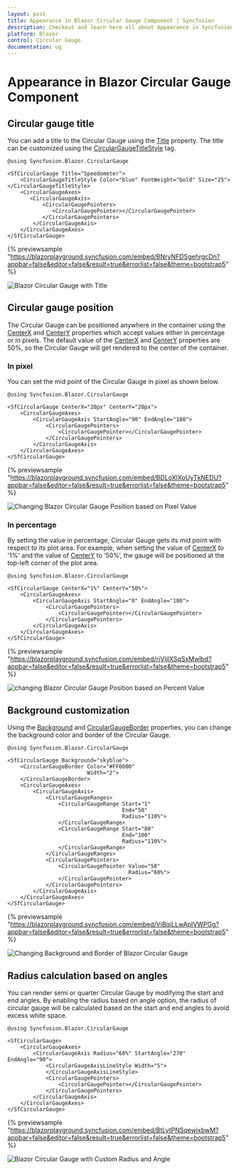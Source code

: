 ```yaml
---
layout: post
title: Appearance in Blazor Circular Gauge Component | Syncfusion
description: Checkout and learn here all about Appearance in Syncfusion Blazor Circular Gauge component and more.
platform: Blazor
control: Circular Gauge
documentation: ug
---
```


# Appearance in Blazor Circular Gauge Component

## Circular gauge title

You can add a title to the Circular Gauge using the [Title](https://help.syncfusion.com/cr/blazor/Syncfusion.Blazor.CircularGauge.SfCircularGauge.html#Syncfusion_Blazor_CircularGauge_SfCircularGauge_Title)  property. The title can be customized using the [CircularGaugeTitleStyle](https://help.syncfusion.com/cr/blazor/Syncfusion.Blazor.CircularGauge.CircularGaugeTitleStyle.html) tag.

```cshtml
@using Syncfusion.Blazor.CircularGauge

<SfCircularGauge Title="Speedometer">
    <CircularGaugeTitleStyle Color="blue" FontWeight="bold" Size="25"></CircularGaugeTitleStyle>
    <CircularGaugeAxes>
       <CircularGaugeAxis>
           <CircularGaugePointers>
              <CircularGaugePointer></CircularGaugePointer>
           </CircularGaugePointers>
        </CircularGaugeAxis>
    </CircularGaugeAxes>
</SfCircularGauge>
```
{% previewsample "https://blazorplayground.syncfusion.com/embed/BNryNFDSgehrgcDn?appbar=false&editor=false&result=true&errorlist=false&theme=bootstrap5" %}

![Blazor Circular Gauge with Title](./images/blazor-circulargauge-title.png)

## Circular gauge position

The Circular Gauge can be positioned anywhere in the container using the [CenterX](https://help.syncfusion.com/cr/blazor/Syncfusion.Blazor.CircularGauge.SfCircularGauge.html#Syncfusion_Blazor_CircularGauge_SfCircularGauge_CenterX) and [CenterY](https://help.syncfusion.com/cr/blazor/Syncfusion.Blazor.CircularGauge.SfCircularGauge.html#Syncfusion_Blazor_CircularGauge_SfCircularGauge_CenterY) properties which accept values either in percentage or in pixels. The default value of the [CenterX](https://help.syncfusion.com/cr/blazor/Syncfusion.Blazor.CircularGauge.SfCircularGauge.html#Syncfusion_Blazor_CircularGauge_SfCircularGauge_CenterX) and [CenterY](https://help.syncfusion.com/cr/blazor/Syncfusion.Blazor.CircularGauge.SfCircularGauge.html#Syncfusion_Blazor_CircularGauge_SfCircularGauge_CenterY) properties are 50%, so the Circular Gauge will get rendered to the center of the container.

### In pixel

You can set the mid point of the Circular Gauge in pixel as shown below.

```cshtml
@using Syncfusion.Blazor.CircularGauge

<SfCircularGauge CenterX="20px" CenterY="20px">
    <CircularGaugeAxes>
        <CircularGaugeAxis StartAngle="90" EndAngle="180">
            <CircularGaugePointers>
                <CircularGaugePointer></CircularGaugePointer>
            </CircularGaugePointers>
        </CircularGaugeAxis>
    </CircularGaugeAxes>
</SfCircularGauge>
```
{% previewsample "https://blazorplayground.syncfusion.com/embed/BDLoXlXoUyTkNEDU?appbar=false&editor=false&result=true&errorlist=false&theme=bootstrap5" %}

![Changing Blazor Circular Gauge Position based on Pixel Value](./images/blazor-circulargauge-custom-position.png)

### In percentage

By setting the value in percentage, Circular Gauge gets its mid point with respect to its plot area. For example, when setting the value of [CenterX](https://help.syncfusion.com/cr/blazor/Syncfusion.Blazor.CircularGauge.SfCircularGauge.html#Syncfusion_Blazor_CircularGauge_SfCircularGauge_CenterX) to '1%' and the value of [CenterY](https://help.syncfusion.com/cr/blazor/Syncfusion.Blazor.CircularGauge.SfCircularGauge.html#Syncfusion_Blazor_CircularGauge_SfCircularGauge_CenterY) to ‘50%’, the gauge will be positioned at the top-left corner of the plot area.

```cshtml
@using Syncfusion.Blazor.CircularGauge

<SfCircularGauge CenterX="1%" CenterY="50%">
    <CircularGaugeAxes>
        <CircularGaugeAxis StartAngle="0" EndAngle="180">
            <CircularGaugePointers>
                <CircularGaugePointer></CircularGaugePointer>
            </CircularGaugePointers>
        </CircularGaugeAxis>
    </CircularGaugeAxes>
</SfCircularGauge>
```
{% previewsample "https://blazorplayground.syncfusion.com/embed/rjVIjlXSqSxMwlbd?appbar=false&editor=false&result=true&errorlist=false&theme=bootstrap5" %}

![changing Blazor Circular Gauge Position based on Percent Value](./images/blazor-circulargauge-position-based-on-percentage.png)

## Background customization

Using the [Background](https://help.syncfusion.com/cr/blazor/Syncfusion.Blazor.CircularGauge.SfCircularGauge.html#Syncfusion_Blazor_CircularGauge_SfCircularGauge_Background) and [CircularGaugeBorder](https://help.syncfusion.com/cr/aspnetcore-blazor/Syncfusion.Blazor.CircularGauge.CircularGaugeBorder.html) properties, you can change the background color and border of the Circular Gauge.

```cshtml
@using Syncfusion.Blazor.CircularGauge

<SfCircularGauge Background="skyblue">
    <CircularGaugeBorder Color="#FF0000"
                         Width="2">
    </CircularGaugeBorder>
    <CircularGaugeAxes>
        <CircularGaugeAxis>
            <CircularGaugeRanges>
                <CircularGaugeRange Start="1"
                                    End="50"
                                    Radius="110%">
                </CircularGaugeRange>
                <CircularGaugeRange Start="80"
                                    End="100"
                                    Radius="110%">
                </CircularGaugeRange>
            </CircularGaugeRanges>
            <CircularGaugePointers>
                <CircularGaugePointer Value="50"
                                      Radius="60%">
                </CircularGaugePointer>
            </CircularGaugePointers>
        </CircularGaugeAxis>
    </CircularGaugeAxes>
</SfCircularGauge>
```
{% previewsample "https://blazorplayground.syncfusion.com/embed/VjBqiLLwApIVWPGg?appbar=false&editor=false&result=true&errorlist=false&theme=bootstrap5" %}

![Changing Background and Border of Blazor Circular Gauge](./images/blazor-circulargauge-background-border-color.png)

## Radius calculation based on angles

You can render semi or quarter Circular Gauge by modifying the start and end angles. By enabling the radius based on angle option, the radius of circular gauge will be calculated based on the start and end angles to avoid excess white space.

```cshtml
@using Syncfusion.Blazor.CircularGauge

<SfCircularGauge>
    <CircularGaugeAxes>
        <CircularGaugeAxis Radius="60%" StartAngle="270" EndAngle="90">
            <CircularGaugeAxisLineStyle Width="5">
            </CircularGaugeAxisLineStyle>
            <CircularGaugePointers>
                <CircularGaugePointer></CircularGaugePointer>
            </CircularGaugePointers>
        </CircularGaugeAxis>
    </CircularGaugeAxes>
</SfCircularGauge>
```
{% previewsample "https://blazorplayground.syncfusion.com/embed/BtLytPNSqewixbwM?appbar=false&editor=false&result=true&errorlist=false&theme=bootstrap5" %}

![Blazor Circular Gauge with Custom Radius and Angle](./images/blazor-circulargauge-custom-radius-angle.png)